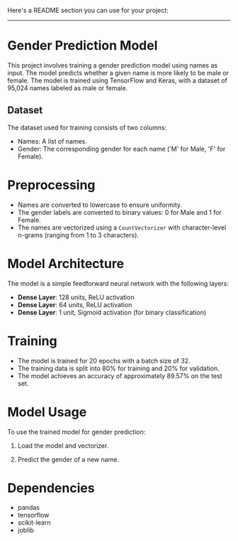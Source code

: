 Here's a README section you can use for your project:

---

# Gender Prediction Model

This project involves training a gender prediction model using names as input. The model predicts whether a given name is more likely to be male or female. The model is trained using TensorFlow and Keras, with a dataset of 95,024 names labeled as male or female.

## Dataset

The dataset used for training consists of two columns:
- Names: A list of names.
- Gender: The corresponding gender for each name ('M' for Male, 'F' for Female).

# Preprocessing

- Names are converted to lowercase to ensure uniformity.
- The gender labels are converted to binary values: 0 for Male and 1 for Female.
- The names are vectorized using a `CountVectorizer` with character-level n-grams (ranging from 1 to 3 characters).

# Model Architecture

The model is a simple feedforward neural network with the following layers:
- **Dense Layer**: 128 units, ReLU activation
- **Dense Layer**: 64 units, ReLU activation
- **Dense Layer**: 1 unit, Sigmoid activation (for binary classification)

# Training

- The model is trained for 20 epochs with a batch size of 32.
- The training data is split into 80% for training and 20% for validation.
- The model achieves an accuracy of approximately 89.57% on the test set.

# Model Usage

To use the trained model for gender prediction:

1. Load the model and vectorizer.

2. Predict the gender of a new name.
 

# Dependencies

- pandas
- tensorflow
- scikit-learn
- joblib

